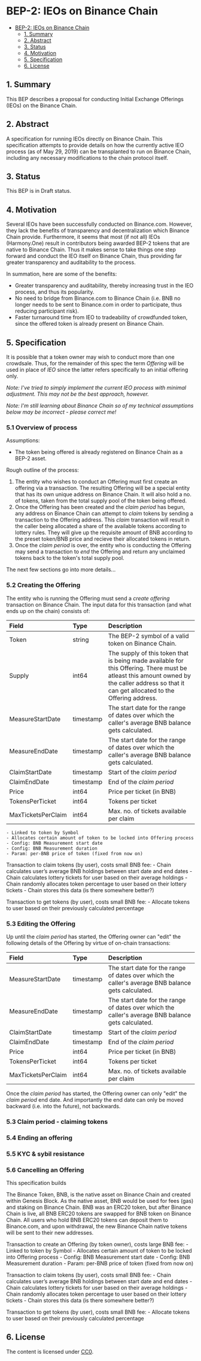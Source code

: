 # BEP-2: IEOs on Binance Chain


- [BEP-2: IEOs on Binance Chain](#ieos-on-binance-chain)
  * [1.  Summary](#1--summary)
  * [2.  Abstract](#2--abstract)
  * [3.  Status](#3--status)
  * [4.  Motivation](#4--motivation)
  * [5.  Specification](#5--specification)
  * [6. License](#6-license)

## 1.  Summary

This BEP describes a proposal for conducting Initial Exchange Offerings (IEOs) on the Binance Chain.

## 2.  Abstract

A specification for running IEOs directly on Binance Chain. This specification attempts to provide details on how the 
currently active IEO process (as of May 29, 2019) can be transplanted to run on Binance Chain, including any necessary 
modifications to the chain protocol itself.

## 3.  Status

This BEP is in Draft status.

## 4.  Motivation

Several IEOs have been successfully conducted on Binance.com. However, they lack the benefits of transparency and 
decentralization which Binance Chain provide. Furthermore, it seems that most (if not all) IEOs (Harmony.One) result in 
contributors being awarded BEP-2 tokens that are native to Binance Chain. Thus it makes sense to take things one step 
forward and conduct the IEO itself on Binance Chain, thus providing far greater transparency and auditability to 
the process.

In summation, here are some of the benefits:

* Greater transparency and auditability, thereby increasing trust in the IEO process, and thus its popularity.
* No need to bridge from Binance.com to Binance Chain (i.e. BNB no longer needs to be sent to Binance.com in order 
to participate, thus reducing participant risk).
* Faster turnaround time from IEO to tradeability of crowdfunded token, since the offered token is already present on Binance Chain.

## 5.  Specification

It is possible that a token owner may wish to conduct more than one crowdsale. Thus, for the remainder of this spec the term _Offering_ will be used in place of _IEO_ since the latter refers specifically to an initial offering only.

_Note: I've tried to simply implement the current IEO process with minimal adjustment. This may not be the best approach, however._

_Note: I'm still learning about Binance Chain so of my technical assumptions below may be incorrect - please correct me!_

### 5.1 Overview of process

Assumptions:

* The token being offered is already registered on Binance Chain as a BEP-2 asset.

Rough outline of the process:

1. The entity who wishes to conduct an Offering must first create an offering via a transaction. The resulting Offering will be a special entity that has its own unique address on Binance Chain. It will also hold a no. of tokens, taken from the total supply pool of the token being offered.
2. Once the Offering has been created and the _claim period_ has begun, any address on Binance Chain can attempt to _claim_ tokens by sending a transaction to the Offering address. This _claim_ transaction will result in the caller being allocated a share of the available tokens according to lottery rules. They will give up the requisite amount of BNB according to the preset token/BNB price and recieve their allocated tokens in return.
3. Once the _claim period_ is over, the entity who is conducting the Offering may send a transaction to _end_ the Offering and return any unclaimed tokens back to the token's total supply pool. 

The next few sections go into more details...

### 5.2 Creating the Offering

The entity who is running the Offering must send a _create offering_ transaction on Binance Chain. The input data for this transaction (and what ends up on the chain) consists of:

| **Field**    | **Type** | **Description**                                              |
| :------------ | :-------- | :------------------------------------------------------------ |
| Token        | string   | The BEP-2 symbol of a valid token on Binance Chain. |
| Supply       | int64    | The supply of this token that is being made available for this Offering. There must be atleast this amount owned by the caller address so that it can get allocated to the Offering address. |
| MeasureStartDate       | timestamp    | The start date for the range of dates over which the caller's average BNB balance gets calculated. |
| MeasureEndDate       | timestamp    | The start date for the range of dates over which the caller's average BNB balance gets calculated. |
| ClaimStartDate | timestamp | Start of the _claim period_ |
| ClaimEndDate | timestamp | End of the _claim period_ |
| Price | int64 | Price per ticket (in BNB) |
| TokensPerTicket | int64 | Tokens per ticket |
| MaxTicketsPerClaim | int64 | Max. no. of tickets available per claim |

	- Linked to token by Symbol
	- Allocates certain amount of token to be locked into Offering process 
	- Config: BNB Measurement start date
	- Config: BNB Measurement duration
	- Param: per-BNB price of token (fixed from now on)

Transaction to claim tokens (by user), costs small BNB fee:
	- Chain calculates user’s average BNB holdings between start date and end dates
	- Chain calculates lottery tickets for user based on their average holdings
	- Chain randomly allocates token percentage to user based on their lottery tickets
	- Chain stores this data (is there somewhere better?)

Transaction to get tokens (by user), costs small BNB fee:
	- Allocate tokens to user based on their previously calculated percentage


### 5.3 Editing the Offering

Up until the _claim period_ has started, the Offering owner can "edit" the following details of the Offering by virtue of on-chain transactions:

| **Field**    | **Type** | **Description**                                              |
| :------------ | :-------- | :------------------------------------------------------------ |
| MeasureStartDate       | timestamp    | The start date for the range of dates over which the caller's average BNB balance gets calculated. |
| MeasureEndDate       | timestamp    | The start date for the range of dates over which the caller's average BNB balance gets calculated. |
| ClaimStartDate | timestamp | Start of the _claim period_ |
| ClaimEndDate | timestamp | End of the _claim period_ |
| Price | int64 | Price per ticket (in BNB) |
| TokensPerTicket | int64 | Tokens per ticket |
| MaxTicketsPerClaim | int64 | Max. no. of tickets available per claim |

Once the _claim period_ has started, the Offering owner can only "edit" the _claim period_ end date. And importantly the end date can only be moved backward (i.e. into the future), not backwards.

### 5.3 Claim period - claiming tokens

### 5.4 Ending an offering

### 5.5 KYC & sybil resistance

### 5.6 Cancelling an Offering



This specification builds 

The Binance Token, BNB, is the native asset on Binance Chain and created within Genesis Block. As the native asset, BNB would be used for fees (gas) and staking on Binance Chain. BNB was an ERC20 token, but after Binance Chain is live, all BNB ERC20 tokens are swapped for BNB token on Binance Chain. All users who hold BNB ERC20 tokens can deposit them to Binance.com, and upon withdrawal, the new Binance Chain native tokens will be sent to their new addresses.


Transaction to create an Offering (by token owner), costs large BNB fee:
	- Linked to token by Symbol
	- Allocates certain amount of token to be locked into Offering process 
	- Config: BNB Measurement start date
	- Config: BNB Measurement duration
	- Param: per-BNB price of token (fixed from now on)

Transaction to claim tokens (by user), costs small BNB fee:
	- Chain calculates user’s average BNB holdings between start date and end dates
	- Chain calculates lottery tickets for user based on their average holdings
	- Chain randomly allocates token percentage to user based on their lottery tickets
	- Chain stores this data (is there somewhere better?)

Transaction to get tokens (by user), costs small BNB fee:
	- Allocate tokens to user based on their previously calculated percentage




## 6. License

The content is licensed under [CC0](https://creativecommons.org/publicdomain/zero/1.0/).
